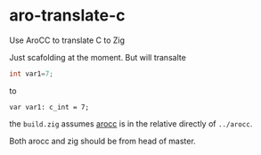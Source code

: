 # aro-translate-c
Use AroCC to translate C to Zig

Just scafolding at the moment. But will transalte

```c
int var1=7;
```
to 

```zig
var var1: c_int = 7;
```

the `build.zig` assumes [arocc](https://github.com/Vexu/arocc) is in the relative directly of `../arocc`.

Both arocc and zig should be from head of master.


